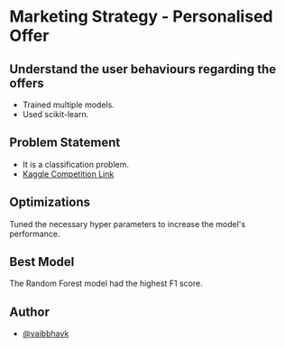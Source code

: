 # Marketing Strategy - Personalised Offer

## Understand the user behaviours regarding the offers

- Trained multiple models.
- Used scikit-learn.

## Problem Statement

- It is a classification problem.
- [Kaggle Competition Link](https://www.kaggle.com/competitions/marketing-strategy-personalised-offer/overview)

## Optimizations

Tuned the necessary hyper parameters to increase the model's performance.

## Best Model

The Random Forest model had the highest F1 score.

## Author

- [@vaibbhavk](https://www.github.com/vaibbhavk)
